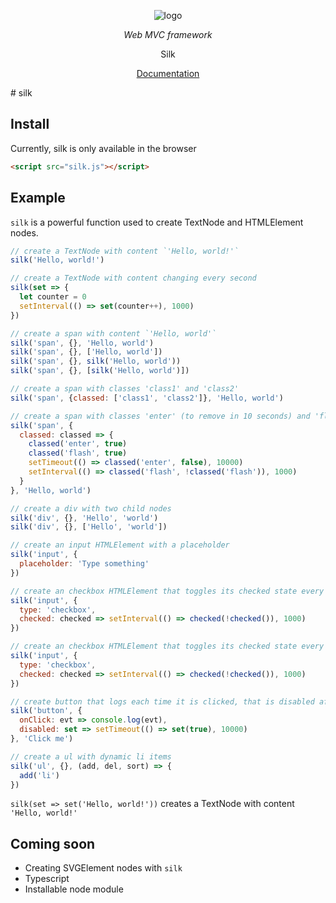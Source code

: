 <div align="center">

![logo](https://github.com/carlosvpi/silk/blob/main/docs/assets/Rabbit.svg?raw=true)

_Web MVC framework_

Silk

[Documentation](https://github.com/carlosvpi/silk/blob/main/docs/documentation.md)

</div>
# silk


## Install

Currently, silk is only available in the browser

```html
<script src="silk.js"></script>
```

## Example

`silk` is a powerful function used to create TextNode and HTMLElement nodes.

```javascript
// create a TextNode with content `'Hello, world!'`
silk('Hello, world!')
```

```javascript
// create a TextNode with content changing every second
silk(set => {
  let counter = 0
  setInterval(() => set(counter++), 1000)
})
```

```javascript
// create a span with content `'Hello, world'`
silk('span', {}, 'Hello, world')
silk('span', {}, ['Hello, world'])
silk('span', {}, silk('Hello, world'))
silk('span', {}, [silk('Hello, world')])
```

```javascript
// create a span with classes 'class1' and 'class2'
silk('span', {classed: ['class1', 'class2']}, 'Hello, world')
```

```javascript
// create a span with classes 'enter' (to remove in 10 seconds) and 'flash' (to toggle every second)
silk('span', {
  classed: classed => {
    classed('enter', true)
    classed('flash', true)
    setTimeout(() => classed('enter', false), 10000)
    setInterval(() => classed('flash', !classed('flash')), 1000)
  }
}, 'Hello, world')
```

```javascript
// create a div with two child nodes
silk('div', {}, 'Hello', 'world')
silk('div', {}, ['Hello', 'world'])
```

```javascript
// create an input HTMLElement with a placeholder
silk('input', {
  placeholder: 'Type something'
})
```

```javascript
// create an checkbox HTMLElement that toggles its checked state every second
silk('input', {
  type: 'checkbox',
  checked: checked => setInterval(() => checked(!checked()), 1000)
})
```

```javascript
// create an checkbox HTMLElement that toggles its checked state every second
silk('input', {
  type: 'checkbox',
  checked: checked => setInterval(() => checked(!checked()), 1000)
})
```

```javascript
// create button that logs each time it is clicked, that is disabled after 10 seconds
silk('button', {
  onClick: evt => console.log(evt),
  disabled: set => setTimeout(() => set(true), 10000)
}, 'Click me')
```

```javascript
// create a ul with dynamic li items
silk('ul', {}, (add, del, sort) => {
  add('li')
})
```

`silk(set => set('Hello, world!'))` creates a TextNode with content `'Hello, world!'`

## Coming soon

* Creating SVGElement nodes with `silk`
* Typescript
* Installable node module
